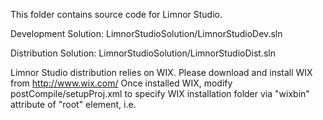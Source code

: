 This folder contains source code for Limnor Studio.

Development Solution:
LimnorStudioSolution/LimnorStudioDev.sln

Distribution Solution:
LimnorStudioSolution/LimnorStudioDist.sln

Limnor Studio distribution relies on WIX. Please download and install WIX from http://www.wix.com/
Once installed WIX, modify postCompile/setupProj.xml to specify WIX installation folder via "wixbin" attribute of "root" element, i.e.
<root wixbin="C:\Program Files (x86)\WiX Toolset v3.6\bin">





